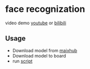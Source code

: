 face recognization
============

video demo [youtube](https://www.youtube.com/embed/hS_mcGptXeo) or [bilibili](https://www.bilibili.com/video/BV1bJ411Q7L6)

## Usage

* Download model from [maixhub](https://www.maixhub.com/index/index/detail/id/235.html)
* Download model to board
* run [script](./demo_face_recognization.py)






